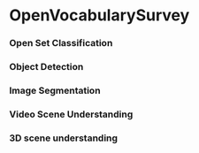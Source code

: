 # OpenVocabularySurvey


### Open Set Classification 


### Object Detection


### Image Segmentation


### Video Scene Understanding


### 3D scene understanding 


